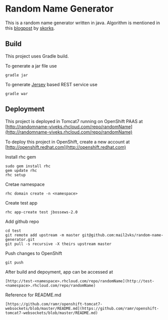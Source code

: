Random Name Generator
=====================

This is a random name generator written in java. Algorithm is mentioned in this [blogpost](http://www.skorks.com/2009/07/how-to-write-a-name-generator-in-ruby/) by [skorks](https://github.com/skorks).

Build
-----
This project uses Gradle build. 

To generate a jar file use

    gradle jar
    
To generate [Jersey](https://jersey.java.net/) based REST service use

    gradle war

Deployment
----------

This project is deployed in Tomcat7 running on OpenShift PAAS at [http://randomname-viveks.rhcloud.com/repo/randomName](http://randomname-viveks.rhcloud.com/repo/randomName)

To deploy this project in OpenShift, create a new account at [http://openshift.redhat.com](http://openshift.redhat.com)

Install rhc gem

    sudo gem install rhc
    gem update rhc
    rhc setup

Cretae namespace

    rhc domain create -n <namespace>

Create test app

    rhc app-create test jbossews-2.0

Add github repo

    cd test
    git remote add upstream -m master git@github.com:mail2vks/random-name-generator.git
    git pull -s recursive -X theirs upstream master 

Push changes to OpenShift

    git push

After build and depoyment, app can be accessed at 

    [http://test-<namespace>.rhcloud.com/repo/randomName](http://test-<namespace>.rhcloud.com/repo/randomName)

Reference for README.md

    [https://github.com/ramr/openshift-tomcat7-websockets/blob/master/README.md](https://github.com/ramr/openshift-tomcat7-websockets/blob/master/README.md)

